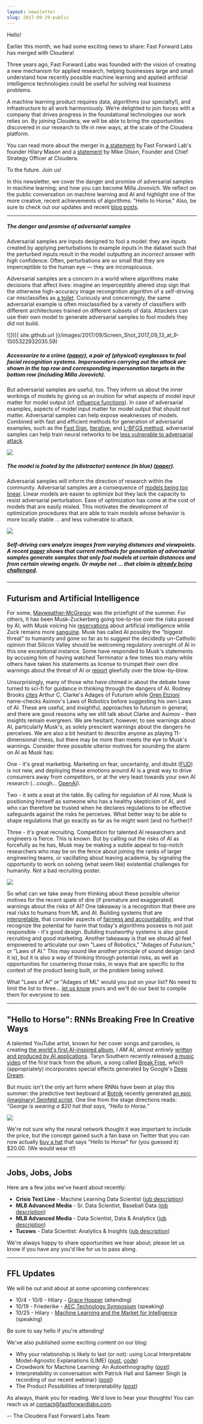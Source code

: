 ```yaml
---
layout: newsletter
slug: 2017-09-29-public
---
```


Hello!

Earlier this month, we had some exciting news to share: Fast Forward Labs has merged with Cloudera!

Three years ago, Fast Forward Labs was founded with the vision of creating a new mechanism for applied research, helping businesses large and small understand how recently possible machine learning and applied artificial intelligence technologies could be useful for solving real business problems. 

A machine learning product requires data, algorithms (our specialty!), and infrastructure to all work harmoniously. We’re delighted to join forces with a company that drives progress in the foundational technologies our work relies on. By joining Cloudera, we will be able to bring the opportunities discovered in our research to life in new ways, at the scale of the Cloudera platform. 

You can read more about the merger in [a statement](http://blog.fastforwardlabs.com/2017/09/07/to-the-future.html) by Fast Forward Lab's founder Hilary Mason and a [statement](http://vision.cloudera.com/fast-forward/) by Mike Olson, Founder and Chief Strategy Officer at Cloudera.

To the future. Join us!

In this newsletter, we cover the danger and promise of adversarial samples in machine learning; and how you can become Milla Jovovich. We reflect on the public conversation on machine learning and AI and highlight one of the more creative, recent achievements of algorithms: "Hello to Horse." Also, be sure to check out our updates and recent [blog posts](http://blog.fastforwardlabs.com/).

---

##### The danger and promise of adversarial samples

Adversarial samples are inputs designed to fool a model: they are inputs created by applying perturbations to example inputs in the dataset such that the perturbed inputs result in the model outputting an *incorrect* answer with *high* confidence. Often, perturbations are so small that they are imperceptible to the human eye — they are inconspicuous.

Adversarial samples are a concern in a world where algorithms make decisions that affect lives: imagine an imperceptibly altered stop sign that the otherwise high-accuracy image recongnition algorithm of a self-driving car misclassifies as [a toilet](https://arxiv.org/abs/1707.03501). Curiously and concerningly, the same adversarial example is often misclassified by a variety of classifiers with different architectures trained on different subsets of data. Attackers can use their own model to generate adversarial samples to fool models they did not build.

![]({{ site.github.url }}/images/2017/09/Screen_Shot_2017_09_13_at_9-1505322932035.59)

##### Accessorize to a crime ([paper](http://dl.acm.org/citation.cfm?doid=2976749.2978392)), a pair of (physical) eyeglasses to fool facial recognition systems. Impersonators carrying out the attack are shown in the top row and corresponding impersonation targets in the bottom row (including Milla Jovovich). 

But adversarial samples are useful, too. They inform us about the inner workings of models by giving us an inuition for what aspects of model input matter for model output (cf. [influence functions](http://proceedings.mlr.press/v70/koh17a.html)). In case of adversarial examples, aspects of model input matter for model output that should *not* matter. Adversarial samples can help expose weaknesses of models. Combined with fast and efficient methods for generation of adversarial examples, such as the [Fast Sign](https://arxiv.org/abs/1412.6572), [Iterative](https://arxiv.org/abs/1607.02533), and [L-BFGS method](https://arxiv.org/abs/1312.6199), adversarial samples can help train neural networks to be [less vulnerable to adversarial attack](https://arxiv.org/abs/1412.6572). 

![](/images/2017/09/Screen_Shot_2017_09_13_at_10-1505322973486.02)

##### The model is fooled by the (distractor) sentence (in blue) ([paper](https://arxiv.org/abs/1707.07328)). 

Adversarial samples will inform the direction of research within the community. Adversarial samples are a consequence of [models being too linear](https://arxiv.org/abs/1412.6572). Linear models are easier to optimize but they lack the capacity to resist adversarial perturbation. Ease of optimization has come at the cost of models that are easily misled. This motivates the development of optimization procedures that are able to train models whose behavior is more locally stable ... and less vulnerable to attack.

![](/images/2017/09/Screen_Shot_2017_09_13_at_10-1505323059576.04)

##### Self-driving cars analyze images from varying distances and viewpoints. A recent [paper](https://arxiv.org/abs/1707.03501) shows that current methods for generation of adversarial samples generate samples that only fool models at certain distances and from certain viewing angels. Or maybe not ... that claim is [already being challenged](https://blog.openai.com/robust-adversarial-inputs/).

---

## Futurism and Artificial Intelligence

For some, [Mayweather-McGregor](http://www.espn.com/boxing/story/_/id/20607363/floyd-mayweather-conor-mcgregor-live-gate-generates-554-million) was the prizefight of the summer. For others, it has been Musk-Zuckerberg going toe-to-toe over the risks posed by AI, with Musk voicing his [reservations](https://www.vanityfair.com/news/2017/03/elon-musk-billion-dollar-crusade-to-stop-ai-space-x) about artificial intelligence while Zuck remains more [sanguine](https://www.cnbc.com/2017/07/24/mark-zuckerberg-elon-musks-doomsday-ai-predictions-are-irresponsible.html). Musk has called AI possibly the "biggest threat" to humanity and gone so far as to suggest the decidedly un-Catholic opinion that Silicon Valley should be welcoming regulatory oversight of AI in this one exceptional instance. Some have responded to Musk's statements by accusing him of having watched Terminator a few times too many while others have taken his statements as license to trumpet their own dire warnings about the threat of AI or [report](http://www.information-age.com/demand-new-legislaai-experts-warning-123468393/) gleefully over the blow-by-blow. 

Unsurprisingly, many of those who have chimed in about the debate have turned to sci-fi for guidance in thinking through the dangers of AI. Rodney Brooks [cites](http://rodneybrooks.com/the-seven-deadly-sins-of-predicting-the-future-of-ai/) Arthur C. Clarke's Adages of Futurism while [Oren Etzioni](https://www.nytimes.com/2017/09/01/opinion/artificial-intelligence-regulations-rules.html) name-checks Asimov's Laws of Robotics before suggesting his own Laws of AI. These are useful, and insightful, approaches to futurism in general, and there are good reasons why we still talk about Clarke and Asimov - their insights remain evergreen. We are hesitant, however, to see warnings about AI, particularly Musk's, as solely prescient warnings about the dangers he perceives. We are also a bit hesitant to describe anyone as playing 11-dimensional chess, but there may be more than meets the eye to Musk's warnings. Consider three possible ulterior motives for sounding the alarm on AI as Musk has:  

One - it's great marketing. Marketing on fear, uncertainty, and doubt ([FUD](https://www.entrepreneurship.org/articles/2000/10/the-fud-factor-how-to-persuade-customers-to-buy)) is not new, and deploying these emotions around AI is a great way to drive consumers away from competitors, or at the very least towards your own AI research (...cough... [OpenAI](https://openai.com/)).

Two - it sets a seat at the table. By calling for regulation of AI now, Musk is positioning himself as someone who has a healthy skepticism of AI, and who can therefore be trusted when he declares regulations to be effective safeguards against the risks he perceives. What better way to be able to shape regulations that go exactly as far as he might want (and no further)?

Three - it's great recruiting. Competition for talented AI researchers and engineers is fierce. This is known. But by calling out the risks of AI as forcefully as he has, Musk may be making a subtle appeal to top-notch researchers who may be on the fence about joining the ranks of larger engineering teams, or vacillating about leaving academia, by signaling the opportunity to work on solving (what seem like) existential challenges for humanity. Not a bad recruiting poster.

![](/images/2017/09/star_trek_chess-1505156456055.jpg)

So what can we take away from thinking about these possible ulterior motives for the recent spate of dire (if premature and exaggerated) warnings about the risks of AI? One takeaway is a recognition that there *are* real risks to humans from ML and AI. Building systems that are [interpretable](http://blog.fastforwardlabs.com/2017/08/02/interpretability.html), that consider aspects of [fairness and accountability](http://www.fatml.org/), and that recognize the potential for harm that today's algorithms possess is not just responsible - it's good design. Building trustworthy systems is also good recruiting and good marketing. Another takeaway is that we should all feel empowered to articulate our own "Laws of Robotics," "Adages of Futurism," or "Laws of AI." This may sound like another principle of sound design (and it is), but it is also a way of thinking through potential risks, as well as opportunities for countering those risks, in ways that are specific to the context of the product being built, or the problem being solved.

What "Laws of AI" or "Adages of ML" would you put on your list? No need to limit the list to three... [let us know](mailto:contact@fastforwardlabs.com) yours and we'll do our best to compile them for everyone to see. 

---

## "Hello to Horse": RNNs Breaking Free In Creative Ways

A talented YouTube artist, known for her cover songs and parodies, is creating [the world's first AI-inspired album](https://www.forbes.com/sites/danschawbel/2017/09/26/taryn-southern-how-this-youtube-star-used-ai-for-her-new-album/#e56f5aaf31d0), *I AM AI*, almost entirely [written and produced by AI applications](http://bigthink.com/robby-berman/the-first-track-of-the-first-album-composed-and-produced-by-ai). Taryn Southern recently released [a music video](https://www.youtube.com/watch?v=XUs6CznN8pw&feature=youtu.be) of the first track from the album, a song called [Break Free](https://open.spotify.com/album/67n5cmyHInvqSapPtKV4jh), which (appropriately) incorporates special effects generated by Google's [Deep Dream](https://deepdreamgenerator.com/).

But music isn't the only art form where RNNs have been at play this summer: the predictive text keyboard at [Botnik](http://apps.botnik.org/) recently generated [an epic (imaginary) Seinfeld script](https://twitter.com/jamieabrew/status/910699116266643456). One line from the stage directions reads: *"George is wearing a $20 hat that says, "Hello to Horse."*

![](/images/2017/09/Hello_To_Horse_Hat-1506610604444.jpg)

We're not sure why the neural network thought it was important to include the price, but the concept gained such a fan base on Twitter that you can now actually [buy a hat](https://shop.botnik.org/) that says "Hello to Horse" for (you guessed it) $20.00. (We would wear it!)

---

## Jobs, Jobs, Jobs

Here are a few jobs we've heard about recently:

* **Crisis Text Line** - Machine Learning Data Scientist ([job description](https://crisistextline.workable.com/j/6B5C231A62))
* **MLB Advanced Media** - Sr. Data Scientist, Baseball Data ([job description](http://www.mlb.com/careers/mlbam/?gh_jid=847255))
* **MLB Advanced Media** - Data Scientist, Data & Analytics ([job description](http://www.mlb.com/careers/mlbam/?gh_jid=857453))
* **Tucows** - Data Scientist: Analytics & Insights ([job description](http://www.tucows.com/careers/?p=job%2FoF105fwv))

We're always happy to share opportunities we hear about; please let us know if you have any you'd like for us to pass along.

---

## FFL Updates

We will be out and about at some upcoming conferences:
* 10/4 - 10/6 - Hilary - [Grace Hopper](https://ghc.anitaborg.org/) (attending)
* 10/19 - Friederike - [AEC Technology Symposium](https://www.eventbrite.com/e/2017-aec-technology-symposium-and-hackathon-tickets-34830026547) (speaking)
* 10/25 - Hilary - [Machine Learning and the Market for Intelligence](http://www.marketforintelligence.com/) (speaking)

Be sure to say hello if you're attending!

We've also published some exciting content on our blog:

* Why your relationship is likely to last (or not): using Local Interpretable Model-Agnostic Explanations (LIME) ([post](http://blog.fastforwardlabs.com/2017/09/01/LIME-for-couples.html), [code](https://github.com/fastforwardlabs/couples-lime/blob/master/couples-lime.ipynb))
* Crowdwork for Machine Learning: An Autoethnography ([post](http://blog.fastforwardlabs.com/2017/09/26/crowdwork-for-ml.html))
* Interpretability in conversation with Patrick Hall and Sameer Singh (a recording of our recent webinar) ([post](http://blog.fastforwardlabs.com/2017/09/11/interpretability-webinar.html))
* The Product Possibilities of Interpretability ([post](http://blog.fastforwardlabs.com/2017/09/28/the-product-possibilities-of-interpretability.html))

As always, thank you for reading.  We'd love to hear your thoughts! You can reach us at contact@fastforwardlabs.com. 

-- The Cloudera Fast Forward Labs Team
